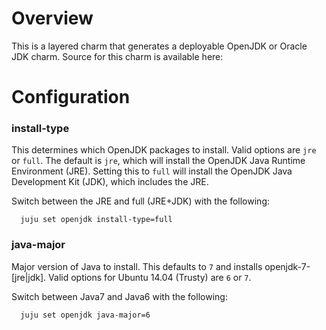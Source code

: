 # Overview

This is a layered charm that generates a deployable OpenJDK or Oracle JDK charm. Source for
this charm is available here:


# Configuration

### install-type

  This determines which OpenJDK packages to install. Valid options are `jre`
  or `full`. The default is `jre`, which will install the OpenJDK Java Runtime
  Environment (JRE). Setting this to `full` will install the OpenJDK Java
  Development Kit (JDK), which includes the JRE.

  Switch between the JRE and full (JRE+JDK) with the following:

      juju set openjdk install-type=full


### java-major

  Major version of Java to install.  This defaults to `7` and installs
  openjdk-7-[jre|jdk]. Valid options for Ubuntu 14.04 (Trusty) are `6` or `7`.

  Switch between Java7 and Java6 with the following:

      juju set openjdk java-major=6
